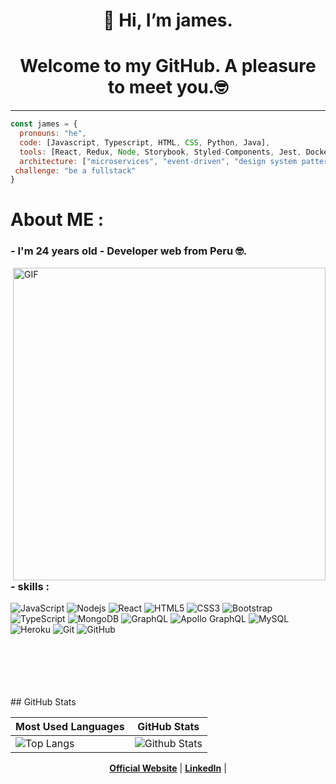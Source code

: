 <h1 align="center">👋 Hi, I’m james.</h1>
<h1 align="center">Welcome to my GitHub. A pleasure to meet you.🤓</h1>
<hr/>

<!-- [![trophy](https://github-profile-trophy.vercel.app/?username=JAMESESTGER27&theme=onedark)](https://github.com/ryo-ma/github-profile-trophy) -->
```javascript
const james = {
  pronouns: "he",
  code: [Javascript, Typescript, HTML, CSS, Python, Java],
  tools: [React, Redux, Node, Storybook, Styled-Components, Jest, Docker],
  architecture: ["microservices", "event-driven", "design system pattern"],
 challenge: "be a fullstack"
}
```
<!-- ![Anurag's GitHub stats](https://github-readme-stats.vercel.app/api?username=JAMESESTGER27&show_icons=true&theme=cobalt) -->

# About ME :

### - I'm 24 years old -  Developer web from Peru 🤓.

<img hight="400" width="500" alt="GIF" align="right" src="https://noticierouniversal.com/wp-content/uploads/2017/11/giphy-6.gif">

### - skills :
![JavaScript](https://img.shields.io/badge/-JavaScript-black?style=flat-square&logo=javascript)
![Nodejs](https://img.shields.io/badge/-Nodejs-black?style=flat-square&logo=Node.js)
![React](https://img.shields.io/badge/-React-black?style=flat-square&logo=react)
![HTML5](https://img.shields.io/badge/-HTML5-E34F26?style=flat-square&logo=html5&logoColor=white)
![CSS3](https://img.shields.io/badge/-CSS3-1572B6?style=flat-square&logo=css3)
![Bootstrap](https://img.shields.io/badge/-Bootstrap-563D7C?style=flat-square&logo=bootstrap)
![TypeScript](https://img.shields.io/badge/-TypeScript-007ACC?style=flat-square&logo=typescript)
![MongoDB](https://img.shields.io/badge/-MongoDB-black?style=flat-square&logo=mongodb)
![GraphQL](https://img.shields.io/badge/-GraphQL-E10098?style=flat-square&logo=graphql)
![Apollo GraphQL](https://img.shields.io/badge/-Apollo%20GraphQL-311C87?style=flat-square&logo=apollo-graphql)
![MySQL](https://img.shields.io/badge/-MySQL-black?style=flat-square&logo=mysql)
![Heroku](https://img.shields.io/badge/-Heroku-430098?style=flat-square&logo=heroku)
![Git](https://img.shields.io/badge/-Git-black?style=flat-square&logo=git)
![GitHub](https://img.shields.io/badge/-GitHub-181717?style=flat-square&logo=github)

</br>
</br>
</br>
</br>
</br>
## GitHub Stats

| Most Used Languages | GitHub Stats |
| ------------------- | ------------ |
| ![Top Langs](https://github-readme-stats.vercel.app/api/top-langs/?username=JAMESESTGER27&show_icons=true&hide_title=true&hide_border=true&bg_color=0d1117&text_color=f0f6fc&layout=compact) |![Github Stats](https://github-readme-stats.vercel.app/api?username=JAMESESTGER27&show_icons=true&include_all_commits=true) |

<!-- ![Github Stats](https://github-readme-stats.vercel.app/api?username=JAMESESTGER27&show_icons=true&include_all_commits=true)
![Top Langs](https://github-readme-stats.vercel.app/api/top-langs/?username=JAMESESTGER27&hide=TeX&layout=compact) -->

<p align="center">
  <strong><a href="/">Official Website</a></strong> |
  <strong><a href="https://www.linkedin.com/in/james-capcha-flores-58728616a/">LinkedIn</a></strong> |
</p>
